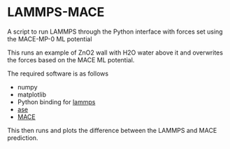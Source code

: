 # LAMMPS-MACE
A script to run LAMMPS through the Python interface with forces set using the MACE-MP-0 ML potential

This runs an example of ZnO2 wall with H2O water above it and overwrites the forces based on the MACE ML potential.

The required software is as follows

- numpy
- matplotlib
- Python binding for [lammps](https://docs.lammps.org/Python_head.html)
- [ase](https://databases.fysik.dtu.dk/ase/install.html)
- [MACE](https://mace-docs.readthedocs.io/en/latest/guide/installation.html)

This then runs and plots the difference between the LAMMPS and MACE prediction.

